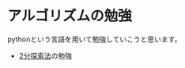 # アルゴリズムの勉強
pythonという言語を用いて勉強していこうと思います。

- [$2$分探索法](https://github.com/nmurata-ja/study-algorithm/blob/main/binary%20search.ipynb)の勉強
